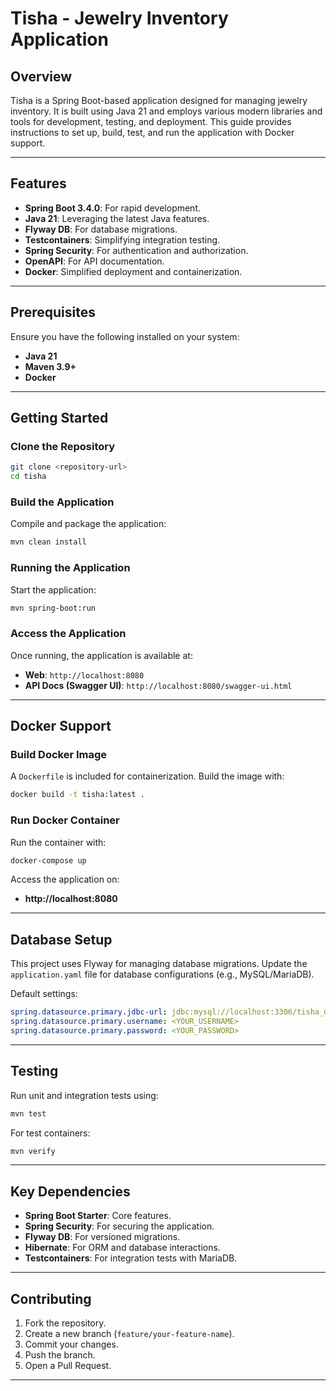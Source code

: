 # Tisha - Jewelry Inventory Application

## Overview

Tisha is a Spring Boot-based application designed for managing jewelry inventory. It is built using Java 21 and employs various modern libraries and tools for development, testing, and deployment. This guide provides instructions to set up, build, test, and run the application with Docker support.

---

## Features

- **Spring Boot 3.4.0**: For rapid development.
- **Java 21**: Leveraging the latest Java features.
- **Flyway DB**: For database migrations.
- **Testcontainers**: Simplifying integration testing.
- **Spring Security**: For authentication and authorization.
- **OpenAPI**: For API documentation.
- **Docker**: Simplified deployment and containerization.

---

## Prerequisites

Ensure you have the following installed on your system:

- **Java 21**
- **Maven 3.9+**
- **Docker**

---

## Getting Started

### Clone the Repository
```bash
git clone <repository-url>
cd tisha
```

### Build the Application

Compile and package the application:
```bash
mvn clean install
```

### Running the Application

Start the application:
```bash
mvn spring-boot:run
```

### Access the Application

Once running, the application is available at:
- **Web**: `http://localhost:8080`
- **API Docs (Swagger UI)**: `http://localhost:8080/swagger-ui.html`

---

## Docker Support

### Build Docker Image

A `Dockerfile` is included for containerization. Build the image with:
```bash
docker build -t tisha:latest .
```

### Run Docker Container

Run the container with:
```bash
docker-compose up
```

Access the application on:
- **http://localhost:8080**

---

## Database Setup

This project uses Flyway for managing database migrations. Update the `application.yaml` file for database configurations (e.g., MySQL/MariaDB).

Default settings:
```yaml
spring.datasource.primary.jdbc-url: jdbc:mysql://localhost:3306/tisha_db
spring.datasource.primary.username: <YOUR_USERNAME>
spring.datasource.primary.password: <YOUR_PASSWORD>
```

---

## Testing

Run unit and integration tests using:
```bash
mvn test
```

For test containers:
```bash
mvn verify
```

---

## Key Dependencies

- **Spring Boot Starter**: Core features.
- **Spring Security**: For securing the application.
- **Flyway DB**: For versioned migrations.
- **Hibernate**: For ORM and database interactions.
- **Testcontainers**: For integration tests with MariaDB.

---

## Contributing

1. Fork the repository.
2. Create a new branch (`feature/your-feature-name`).
3. Commit your changes.
4. Push the branch.
5. Open a Pull Request.

---



